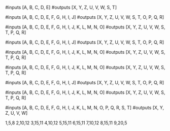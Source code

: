 #inputs [A, B, C, D, E]
#outputs [X, Y, Z, U, V, W, S, T]

#inputs [A, B, C, D, E, F, G, H, I, J]
#outputs [X, Y, Z, U, V, W, S, T, O, P, Q, R]

#inputs [A, B, C, D, E, F, G, H, I, J, K, L, M, N, O]
#outputs [X, Y, Z, U, V, W, S, T, P, Q, R]

#inputs [A, B, C, D, E, F, G, H, I, J]
#outputs [X, Y, Z, U, V, W, S, T, O, P, Q, R]

#inputs [A, B, C, D, E, F, G, H, I, J, K, L, M, N, O]
#outputs [X, Y, Z, U, V, W, S, T, P, Q, R]

#inputs [A, B, C, D, E, F, G, H, I, J, K, L, M, N, O]
#outputs [X, Y, Z, U, V, W, S, T, P, Q, R]

#inputs [A, B, C, D, E, F, G, H, I, J]
#outputs [X, Y, Z, U, V, W, S, T, O, P, Q, R]

#inputs [A, B, C, D, E, F, G, H, I, J, K, L, M, N, O]
#outputs [X, Y, Z, U, V, W, S, T, P, Q, R]

#inputs [A, B, C, D, E, F, G, H, I, J, K, L, M, N, O, P, Q, R, S, T]
#outputs [X, Y, Z, U, V, W]

1,5,8
2,10,12
3,15,11
4,10,12
5,15,11
6,15,11
7,10,12
8,15,11
9,20,5


